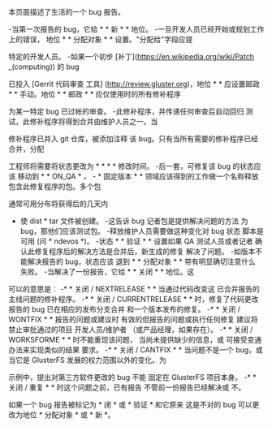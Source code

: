 本页面描述了生活的一个 bug 报告。

-当第一次报告的 bug，它给 * * 新 * * 地位。
-一旦开发人员已经开始或规划工作上的错误，
地位 * * 分配对象 * * 设置。"分配给"字段应提

特定的开发人员。
-如果一个初步
[补丁](https://en.wikipedia.org/wiki/Patch _(computing)) 的 bug

已投入 [Gerrit 代码审查
工具] (http://review.gluster.org)，地位 * * 应设置邮政 * *
手动。地位 * * 邮政 * * 应仅使用时的所有修补程序

为某一特定 bug 已过帐的审查。
-此修补程序，并传递任何审查后自动回归
测试，此修补程序将得到合并由维护人员之一。当

修补程序已并入 git 仓库，被添加注释
该 bug。只有当所有需要的修补程序已经合并，分配

工程师将需要将状态更改为 * * * * 修改时间。
-后一套，可修复该 bug 的状态应该
移动到 * * ON\_QA * *。
-* * 固定版本 * * 领域应该得到的工作做一个名称释放
包含此修复程序的包。多个包

通常可用分布将获得后的几天内
* 使 dist * tar 文件被创建。
-这告诉 bug 记者包是提供解决问题的方法
为 bug，那他们应该测试包。
-释放维护人员需要做这种变化对 bug 状态
脚本是可用 (问 * ndevos *)。
-状态 * * 验证 * * 设置如果 QA 测试人员或者记者
确认此修复程序后的解决方法是合并后，新生成的修复
解决了问题。
-如版本不能解决报告的 bug，状态应该
退到 * * 分配对象 * * 带有明显确切注意什么
失败。
-当解决了一份报告，它给 * * 关闭 * * 地位。这

可以的意思是︰
-* * 关闭 / NEXTRELEASE * * 当通过代码改变这
已合并报告的主线问题的修补程序。
-* * 关闭 / CURRENTRELEASE * * 时，修复了代码更改
报告的 bug 已在相应的发布分支合并
和一个版本发布的修复。
-* * 关闭 / WONTFIX * * 报告的问题或建议时
有效的但报告的问题或执行任何修复
建议将禁止审批通过的项目
开发人员/维护者 （或产品经理，如果存在）。
-* * 关闭 / WORKSFORME * * 时不能重现该问题，
当尚未提供缺少的信息，或
可接受变通办法来实现类似的结果
要求。
-* * 关闭 / CANTFIX * * 当问题不是一个 bug，或当它是
GlusterFS 发展的权力范围以外的变化。为

示例中，提出对第三方软件更改的 bug 不能
固定在 GlusterFS 项目本身。
-* * 关闭 / 重复 * * 时这个问题之前，已有报告
不管前一份报告已经解决或
不。

如果一个 bug 报告被标记为 * 闭 * 或 * 验证 * 和它原来
这是不对的 bug 可以更改为地位 * 分配对象 *
或 * 新 *。
